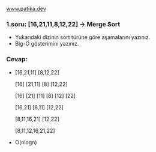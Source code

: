 www.patika.dev

### 1.soru: [16,21,11,8,12,22] -> Merge Sort

* Yukarıdaki dizinin sort türüne göre aşamalarını yazınız.
* Big-O gösterimini yazınız.


### Cevap:
* [16,21,11]  [8,12,22]
  
  [16] [21,11] [8] [12,22]
  
  [16] [21] [11] [8] [12] [22]
  
  [16,21] [8,11] [12,22]
  
  [8,11,16,21] [12,22]
  
  [8,11,12,16,21,22]
  
* O(nlogn)
